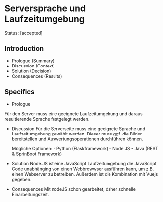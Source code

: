 # Serversprache und Laufzeitumgebung

Status: [accepted]

## Introduction

- Prologue (Summary)
- Discussion (Context)
- Solution (Decision)
- Consequences (Results)

## Specifics

- Prologue

Für den Server muss eine geeignete Laufzeitumgebung und daraus resultierende Sprache festgelegt werden.

- Discussion
  Für die Serverseite muss eine geeignete Sprache und Laufzeitumgebung gewählt werden. Dieser muss ggf. die Bilder bereitstellen und Auswertungsoperationen durchführen können.
  
  Mögliche Optionen: - Python (Flaskframework) - Node.JS - Java (REST & SprinBoot Framework)

- Solution
  Node.JS ist eine JavaScript Laufzeitumgebung die JavaScript Code unabhänging von einen Webbrowwser ausführen kann, um z.B. einen Webserver zu betreiben. Außerdem ist die Kombination mit Vuejs gegeben.

- Consequences
Mit nodeJS schon gearbeitet, daher schnelle Einarbeitungszeit.
